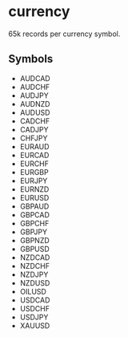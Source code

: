 # currency

65k records per currency symbol.

## Symbols

- AUDCAD
- AUDCHF
- AUDJPY
- AUDNZD
- AUDUSD
- CADCHF
- CADJPY
- CHFJPY
- EURAUD
- EURCAD
- EURCHF
- EURGBP
- EURJPY
- EURNZD
- EURUSD
- GBPAUD
- GBPCAD
- GBPCHF
- GBPJPY
- GBPNZD
- GBPUSD
- NZDCAD
- NZDCHF
- NZDJPY
- NZDUSD
- OILUSD
- USDCAD
- USDCHF
- USDJPY
- XAUUSD
